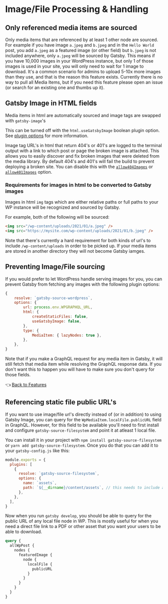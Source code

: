 # Image/File Processing & Handling

## Only referenced media items are sourced

Only media items that are referenced by at least 1 other node are sourced. For example if you have image `a.jpeg` and `b.jpeg` and in the `Hello World` post, you add `a.jpeg` as a featured image (or other field) but `b.jpeg` is not included anywhere, only `a.jpeg` will be sourced by Gatsby.
This means if you have 10,000 images in your WordPress instance, but only 1 of those images is used in your site, you will only need to wait for 1 image to download. It's a common scenario for admins to upload 5-10x more images than they use, and that is the reason this feature exists. Currently there is no way to pull all Media Items, but if you need this feature please open an issue (or search for an existing one and thumbs up it).

## Gatsby Image in HTML fields

Media items in html are automatically sourced and image tags are swapped with `gatsby-image`'s

This can be turned off with the `html.useGatsbyImage` boolean plugin option. See [plugin options](../plugin-options.md#html.usegatsbyimage-boolean) for more information.

Image tag URL's in html that return 404's or 401's are logged to the terminal output with a link to which post or page the broken image is attached.
This allows you to easily discover and fix broken images that were deleted from the media library.
By default 404's and 401's will fail the build to prevent deploying a broken site. You can disable this with the [`allow404Images`](../plugin-options.md#productionallow404images-boolean) or [`allow401Images`](../plugin-options.md#productionallow401images-boolean) option.

### Requirements for images in html to be converted to Gatsby images

Images in html `img` tags which are either relative paths or full paths to your WP instance will be recognized and sourced by Gatsby.

For example, both of the following will be sourced:

```html
<img src="/wp-content/uploads/2021/01/a.jpeg" />
<img src="https://mysite.com/wp-content/uploads/2021/01/b.jpeg" />
```

Note that there's currently a hard requirement for both kinds of url's to include `/wp-content/uploads` in order to be picked up. If your media items are stored in another directory they will not become Gatsby iamges.

## Preventing Image/File sourcing

If you would prefer to let WordPress handle serving images for you, you can prevent Gatsby from fetching any images with the following plugin options:

```js
{
    resolve: `gatsby-source-wordpress`,
    options: {
        url: process.env.WPGRAPHQL_URL,
        html: {
            createStaticFiles: false,
            useGatsbyImage: false,
        },
        type: {
            MediaItem: { lazyNodes: true },
        },
    },
}
```

Note that if you make a GraphQL request for any media item in Gatsby, it will still fetch that media item while resolving the GraphQL response data.
If you don't want this to happen you will have to make sure you don't query for those fields.

:point_left: [Back to Features](./index.md)

## Referencing static file public URL's

If you want to use image/file url's directly instead of (or in addition) to using Gatsby Image, you can query for the `WpMediaItem.localFile.publicURL` field in GraphQL.
However, for this field to be available you'll need to first install and configure `gatsby-source-filesystem` and point it at atleast 1 local file.

You can install it in your project with `npm install gatsby-source-filesystem` or `yarn add gatsby-source-filesystem`. Once you do that you can add it to your `gatsby-config.js` like this:

```js
module.exports = {
  plugins: [
    {
      resolve: `gatsby-source-filesystem`,
      options: {
        name: `assets`,
        path: `${__dirname}/content/assets`, // this needs to include a path with atleast 1 file
      },
    },
  ],
}
```

Now when you run `gatsby develop`, you should be able to query for the public URL of any local file node in WP.
This is mostly useful for when you need a direct file link to a PDF or other asset that you want your users to be able to download.

```graphql
query {
  allWpPost {
    nodes {
      featuredImage {
        node {
          localFile {
            publicURL
          }
        }
      }
    }
  }
}
```
